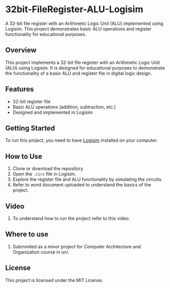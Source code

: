 # 32bit-FileRegister-ALU-Logisim
A 32-bit file register with an Arithmetic Logic Unit (ALU) implemented using Logisim. This project demonstrates basic ALU operations and register functionality for educational purposes.

## Overview
This project implements a 32-bit file register with an Arithmetic Logic Unit (ALU) using Logisim. It is designed for educational purposes to demonstrate the functionality of a basic ALU and register file in digital logic design.

## Features
- 32-bit register file
- Basic ALU operations (addition, subtraction, etc.)
- Designed and implemented in Logisim

## Getting Started
To run this project, you need to have [Logisim](http://www.cburch.com/logisim/) installed on your computer.

## How to Use
1. Clone or download the repository.
2. Open the `.circ` file in Logisim.
3. Explore the register file and ALU functionality by simulating the circuits.
4. Refer to word document uploaded to understand the basics of the project.

## Video
1. To understand how to run the project refer to this video.

## Where to use
1. Submmited as a minor project for Computer Architecture and Organization course in uni. 

## License
This project is licensed under the MIT License.
